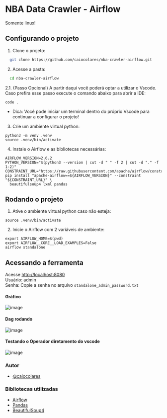 # NBA Data Crawler - Airflow
Somente linux!

## Configurando o projeto

1. Clone o projeto:
```bash
  git clone https://github.com/caiocolares/nba-crawler-airflow.git
```

2. Acesse a pasta:
```bash
  cd nba-crawler-airflow
```

2.1. (Passo Opcional) A partir daqui você poderá optar a utilizar o Vscode. Caso prefira esse passo execute o comando abaixo para abrir a IDE:
```
code .
```
* Dica: Você pode iniciar um terminal dentro do próprio Vscode para continuar a configurar o projeto!

3. Crie um ambiente virtual python:
```
python3 -m venv .venv
source .venv/bin/activate
```

4. Instale o Airflow e as bibliotecas necessárias:
```
AIRFLOW_VERSION=2.6.2
PYTHON_VERSION="$(python3 --version | cut -d " " -f 2 | cut -d "." -f 1-2)"
CONSTRAINT_URL="https://raw.githubusercontent.com/apache/airflow/constraints-${AIRFLOW_VERSION}/constraints-${PYTHON_VERSION}.txt"
pip install "apache-airflow==${AIRFLOW_VERSION}" --constraint "${CONSTRAINT_URL}" \
  beautifulsoup4 lxml pandas
```

## Rodando o projeto

1. Ative o ambiente virtual python caso não esteja:
```
source .venv/bin/activate
```

2. Inicie o Airflow com 2 variáveis de ambiente:
```
export AIRFLOW_HOME=$(pwd)
export AIRFLOW__CORE__LOAD_EXAMPLES=False
airflow standalone
```

## Acessando a ferramenta
Acesse [http://localhost:8080](http://localhost:8080)<br>
Usuário: admin<br>
Senha: Copie a senha no arquivo `standalone_admin_password.txt`

#### Gráfico
![image](https://github.com/caiocolares/nba-crawler-airflow/assets/26276218/e50628a5-d4f7-4259-9754-1c5b2c5d9593)

#### Dag rodando
![image](https://github.com/caiocolares/nba-crawler-airflow/assets/26276218/6bdf4a65-c794-4735-9727-442d90a08ebd)

#### Testando o Operador diretamento do vscode
![image](https://github.com/caiocolares/nba-crawler-airflow/assets/26276218/b8bd4a52-6541-4cd1-ada0-e8eac02d8c86)

### Autor
- [@caiocolares](https://www.github.com/caiocolares)

### Bibliotecas utilizadas
- [Airflow](https://airflow.apache.org/)
- [Pandas](https://pandas.pydata.org/)
- [BeautifulSoup4](https://pypi.org/project/beautifulsoup4/)
